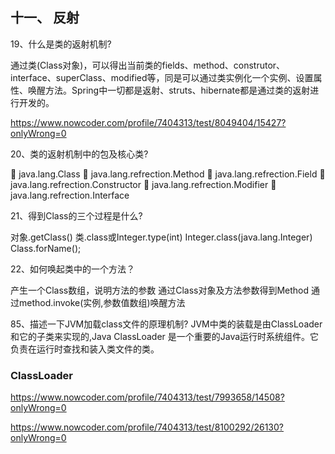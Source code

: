 ## 十一、 反射


19、什么是类的返射机制?

通过类(Class对象)，可以得出当前类的fields、method、construtor、interface、superClass、modified等，同是可以通过类实例化一个实例、设置属性、唤醒方法。Spring中一切都是返射、struts、hibernate都是通过类的返射进行开发的。

https://www.nowcoder.com/profile/7404313/test/8049404/15427?onlyWrong=0

20、类的返射机制中的包及核心类?

	java.lang.Class
	java.lang.refrection.Method
	java.lang.refrection.Field
	java.lang.refrection.Constructor
	java.lang.refrection.Modifier
	java.lang.refrection.Interface

21、得到Class的三个过程是什么?

对象.getClass()
		类.class或Integer.type(int)  Integer.class(java.lang.Integer)
		Class.forName();

22、如何唤起类中的一个方法？

产生一个Class数组，说明方法的参数
通过Class对象及方法参数得到Method
通过method.invoke(实例,参数值数组)唤醒方法


85、描述一下JVM加载class文件的原理机制?
JVM中类的装载是由ClassLoader和它的子类来实现的,Java ClassLoader 是一个重要的Java运行时系统组件。它负责在运行时查找和装入类文件的类。

### ClassLoader

https://www.nowcoder.com/profile/7404313/test/7993658/14508?onlyWrong=0


https://www.nowcoder.com/profile/7404313/test/8100292/26130?onlyWrong=0


